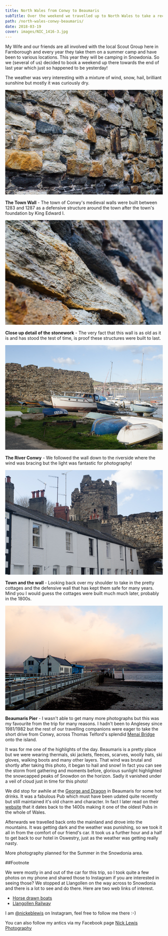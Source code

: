 ```yaml
---
title: North Wales from Conwy to Beaumaris
subTitle: Over the weekend we travelled up to North Wales to take a recce between Oswestry and Beaumaris in Anglesey. Taking in a number of places along the way.
path: /north-wales-conwy-beaumaris/
date: 2018-03-19
cover: images/NIC_1416-3.jpg
---
```


My Wife and our friends are all involved with the local Scout Group here in Farnborough and every year they take them on a summer camp and have been to various locations. This year they will be camping in Snowdonia. So we (several of us) decided to book a weekend up there towards the end of last year which just so happened to be yesterday!

The weather was very interesting with a mixture of wind, snow, hail, brilliant sunshine but mostly it was curiously dry.

![Conwy castle wall detail](images/NIC_1403-2.jpg)

**The Town Wall** - The town of Conwy's medieval walls were built between 1283 and 1287 as a defensive structure around the town after the town's foundation by King Edward I. 

![Conwy castle wall macro detail](images/NIC_1406-2.jpg)

**Close up detail of the stonework** - The very fact that this wall is as old as it is and has stood the test of time, is proof these structures were built to last.

![Conwy boats](images/NIC_1412-2.jpg)

**The River Conwy** - We followed the wall down to the riverside where the wind was bracing but the light was fantastic for photography!

![Conwy castle](images/NIC_1413-2.jpg)

**Town and the wall** - Looking back over my shoulder to take in the pretty cottages and the defensive wall that has kept them safe for many years. Mind you I would guess the cottages were built much much later, probably in the 1800s.

![Beaumaris Pier, Anglesey](images/NIC_1416-3.jpg)

**Beaumaris Pier** - I wasn't able to get many more photographs but this was my favourite from the trip for many reasons. I hadn't been to Anglesey since 1981/1982 but the rest of our travelling companions were eager to take the short drive from Conwy, across Thomas Telford's splendid [Menai Bridge](http://menaibridges.co.uk/) onto the island. 

It was for me one of the highlights of the day. Beaumaris is a pretty place but we were wearing thermals, ski jackets, fleeces, scarves, woolly hats, ski gloves, walking boots and many other layers. That wind was brutal and shortly after taking this photo, it began to hail and snow! In fact you can see the storm front gathering and moments before, glorious sunlight highlighted the snowcapped peaks of Snowdon on the horizon. Sadly it vanished under a veil of cloud just in time for this photo!

We did stop for awhile at the [George and Dragon](https://www.robinsonsbrewery.com/georgedragonbeaumaris) in Beaumaris for some hot drinks. It was a fabulous Pub which must have been udated quite recently but still maintained it's old charm and character. In fact I later read on their [website](https://www.robinsonsbrewery.com/georgedragonbeaumaris) that it dates back to the 1400s making it one of the oldest Pubs in the whole of Wales.

Afterwards we travelled back onto the mainland and drove into the mountains. It was getting dark and the weather was punishing, so we took it all in from the comfort of our friend's car. It took us a further hour and a half to get back to our hotel in Oswestry, just as the weather was getting really nasty.

More photography planned for the Summer in the Snowdonia area.

##Footnote

We were mostly in and out of the car for this trip, so I took quite a few photos on my phone and shared those to Instagram if you are interested in seeing those? We stopped at Llangollen on the way across to Snowdonia and there is a lot to see and do there. Here are two web links of interest.

* [Horse drawn boats](http://menaibridges.co.uk/)
* [Llangollen Railway](http://llangollen-railway.co.uk/)

I am [@nickeblewis](https://www.instagram.com/nickeblewis/) on Instagram, feel free to follow me there :-)

You can also follow my antics via my Facebook page [Nick Lewis Photography](https://www.facebook.com/nicklewisphotography/)


